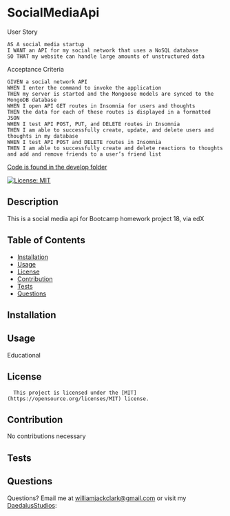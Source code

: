 # SocialMediaApi

User Story
```
AS A social media startup
I WANT an API for my social network that uses a NoSQL database
SO THAT my website can handle large amounts of unstructured data
```

Acceptance Criteria
```
GIVEN a social network API
WHEN I enter the command to invoke the application
THEN my server is started and the Mongoose models are synced to the MongoDB database
WHEN I open API GET routes in Insomnia for users and thoughts
THEN the data for each of these routes is displayed in a formatted JSON
WHEN I test API POST, PUT, and DELETE routes in Insomnia
THEN I am able to successfully create, update, and delete users and thoughts in my database
WHEN I test API POST and DELETE routes in Insomnia
THEN I am able to successfully create and delete reactions to thoughts and add and remove friends to a user’s friend list
```

[Code is found in the develop folder](/develop)


  [![License: MIT](https://img.shields.io/badge/License-MIT-yellow.svg)](https://opensource.org/licenses/MIT)
  ## Description
  This is a social media api for Bootcamp homework project 18, via edX
  ## Table of Contents
  * [Installation](#installation)
  * [Usage](#usage)
  * [License](#license)
  * [Contribution](#contribution)
  * [Tests](#tests)
  * [Questions](#questions)
   
  ## Installation
  

  ## Usage
  Educational

  ## License
      This project is licensed under the [MIT](https://opensource.org/licenses/MIT) license.

  ## Contribution
  No contributions necessary

  ## Tests
  

  ## Questions
  Questions?  Email me at williamjackclark@gmail.com or visit my [DaedalusStudios](GitHub):
  
